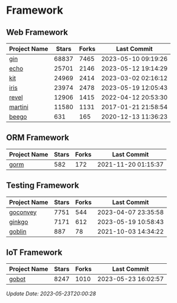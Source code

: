 # Framework

## Web Framework
| Project Name | Stars | Forks | Last Commit |
| ------------ | ----- | ----- | ----------- |
| [gin](https://github.com/gin-gonic/gin) | 68837 | 7465 | 2023-05-10 09:19:26 |
| [echo](https://github.com/labstack/echo) | 25701 | 2146 | 2023-05-12 19:14:29 |
| [kit](https://github.com/go-kit/kit) | 24969 | 2414 | 2023-03-02 02:16:12 |
| [iris](https://github.com/kataras/iris) | 23974 | 2478 | 2023-05-19 12:05:43 |
| [revel](https://github.com/revel/revel) | 12906 | 1415 | 2022-04-12 20:53:30 |
| [martini](https://github.com/go-martini/martini) | 11580 | 1131 | 2017-01-21 21:58:54 |
| [beego](https://github.com/astaxie/beego) | 631 | 165 | 2020-12-13 11:36:23 |

## ORM Framework
| Project Name | Stars | Forks | Last Commit |
| ------------ | ----- | ----- | ----------- |
| [gorm](https://github.com/jinzhu/gorm) | 582 | 172 | 2021-11-20 01:15:37 |

## Testing Framework
| Project Name | Stars | Forks | Last Commit |
| ------------ | ----- | ----- | ----------- |
| [goconvey](https://github.com/smartystreets/goconvey) | 7751 | 544 | 2023-04-07 23:35:58 |
| [ginkgo](https://github.com/onsi/ginkgo) | 7171 | 612 | 2023-05-19 10:58:43 |
| [goblin](https://github.com/franela/goblin) | 887 | 78 | 2021-10-03 14:34:22 |

## IoT Framework
| Project Name | Stars | Forks | Last Commit |
| ------------ | ----- | ----- | ----------- |
| [gobot](https://github.com/hybridgroup/gobot) | 8247 | 1010 | 2023-05-23 16:02:57 |

*Update Date: 2023-05-23T20:00:28*